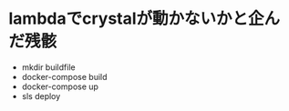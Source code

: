 # lambdaでcrystalが動かないかと企んだ残骸
  - mkdir buildfile
  - docker-compose build
  - docker-compose up
  - sls deploy